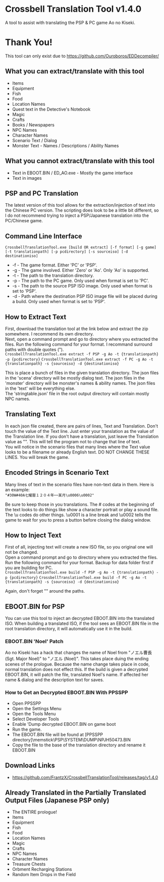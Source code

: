 # Crossbell Translation Tool v1.4.0
A tool to assist with translating the PSP & PC game Ao no Kiseki.

# Thank You!
This tool can only exist due to https://github.com/Ouroboros/EDDecompiler/

## What you can extract/translate with this tool
+ Items
+ Equipment
+ Fish
+ Food
+ Location Names
+ Quest text in the Detective's Notebook
+ Magic
+ Crafts
+ Books / Newspapers
+ NPC Names
+ Character Names
+ Scenario Text / Dialog
+ Monster Text - Names / Descriptions / Ability Names

## What you cannot extract/translate with this tool
+ Text in EBOOT.BIN / ED_AO.exe - Mostly the game interface
+ Text in images

## PSP and PC Translation
The latest version of this tool allows for the extraction/injection of text into the Chinese PC version. The scripting does look to be a little bit different, so I do not recommend trying to inject a PSP/Japanese translation into the PC/Chinese game.

## Command Line Interface
`CrossbellTranslationTool.exe [build OR extract] [-f format] [-g game] [-t translationpath] [-p pcdirectory] [-s sourceiso] [-d destinationiso]`
+ -f - The game format. Either 'PC' or 'PSP'.
+ -g - The game involved. Either 'Zero' or 'Ao'. Only 'Ao' is supported.
+ -t - The path to the translation directory.
+ -p - The path to the PC game. Only used when format is set to 'PC'.
+ -s - The path to the source PSP ISO image. Only used when format is set to 'PSP'.
+ -d - Path where the destination PSP ISO image file will be placed during a build. Only used when format is set to 'PSP'.

## How to Extract Text 
First, download the translation tool at the link below and extract the zip somewhere. I recommend its own directory.  
Next, open a command prompt and go to directory where you extracted the files. Run the following command for your format. I recommand surround paths with double quotes (").  
`CrossbellTranslationTool.exe extract -f PSP -g Ao -t {translationpath} -p {pcdirectory}`
`CrossbellTranslationTool.exe extract -f PC -g Ao -t {translationpath} -s {sourceiso} -d {destinationiso}`

This is place a bunch of files in the given translation directory.
The json files in the 'scena' directory will be mostly dialog text.
The json files in the 'monster' directory will be monster's names & ability names.
The json files in the 'text' will be everything else.  
The 'stringtable.json' file in the root output directory will contain mostly NPC names.

## Translating Text
In each json file created, there are pairs of lines, Text and Translation. Don't touch the value of the Text line. Just enter your translation as the value of the Translation line. If you don't have a translation, just leave the Translation value as "". This will tell the program not to change that line of text.  
You will notice in the scenario files that many lines where the Text value looks to be a filename or already English text. DO NOT CHANGE THESE LINES. You will break the game.

## Encoded Strings in Scenario Text
Many lines of text in the scenario files have non-text data in them. Here is an example:  
`"#30W#40A七耀暦１２０４年──某月\u0006\u0002"`

Be sure to keep those in you translations. The # codes at the beginning of the text looks to do things like show a character portrait or play a sound file. The \u codes do other things. \u0001 is a line break and \u0002 tells the game to wait for you to press a button before closing the dialog window.

## How to Inject Text
First of all, injecting text will create a new ISO file, so you original one will not be changed.  
Open a command prompt and go to directory where you extracted the files. Run the following command for your format. Backup for data folder first if you are building for PC.  
`CrossbellTranslationTool.exe build -f PSP -g Ao -t {translationpath} -p {pcdirectory}`
`CrossbellTranslationTool.exe build -f PC -g Ao -t {translationpath} -s {sourceiso} -d {destinationiso}`

Again, don't forget "" around the paths.
 
## EBOOT.BIN for PSP
You can use this tool to inject an decrypted EBOOT.BIN into the translated ISO. When building a translated ISO, if the tool sees an EBOOT.BIN file in the root translation directory, it will automatically use it in the build.
 
### EBOOT.BIN 'Noel' Patch
Ao no Kiseki has a hack that changes the name of Noel from "ノエル曹長 (Sgt. Major Noel)" to "ノエル (Noel)". This takes place duing the ending scenes of the prologue. Because the name change takes place in code, normal translation does not effect this. If the build is given a decrypted EBOOT.BIN, it will patch the file, translated Noel's name. If affected her name & dialog and the description text for saves.
 
### How to Get an Decrypted EBOOT.BIN With PPSSPP
+ Open PPSSPP
+ Open the Settings Menu
+ Open the Tools Menu
+ Select Developer Tools
+ Enable 'Dump decrypted EBOOT.BIN on game boot
+ Run the game.
+ The EBOOT.BIN file will be found at [PPSSPP directory]\memstick\PSP\SYSTEM\DUMP\NPJH50473.BIN
+ Copy the file to the base of the translation directory and rename it EBOOT.BIN 
 
## Download Links
+ https://github.com/FrantzX/CrossbellTranslationTool/releases/tag/v1.4.0

## Already Translated in the Partially Translated Output Files (Japanese PSP only)
+ The ENTIRE prologue!
+ Items
+ Equipment
+ Fish
+ Food
+ Location Names
+ Magic
+ Crafts
+ NPC Names
+ Character Names
+ Treasure Chests
+ Orbment Recharging Stations
+ Random Item Drops in the Field
